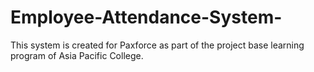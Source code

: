 # Employee-Attendance-System-
This system is created for Paxforce as part of the project base learning program of Asia Pacific College.
